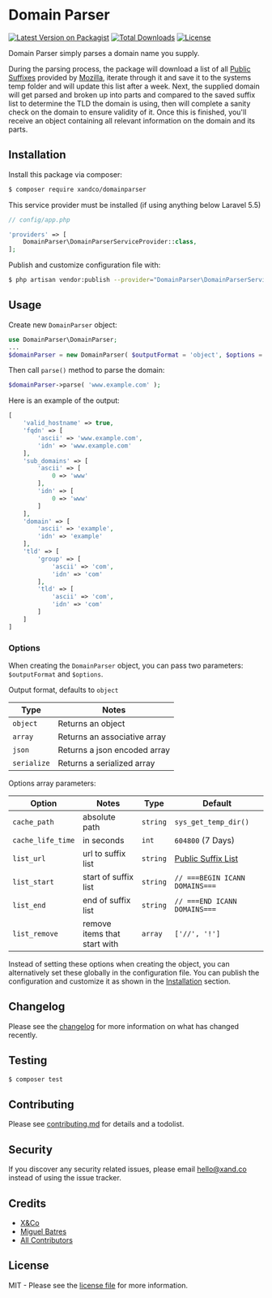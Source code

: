 # Domain Parser

[![Latest Version on Packagist][ico-version]][link-packagist]
[![Total Downloads][ico-downloads]][link-downloads]
[![License][ico-license]][link-license]

Domain Parser simply parses a domain name you supply.

During the parsing process, the package will download a list of all [Public Suffixes](https://publicsuffix.org/list/public_suffix_list.dat) provided by [Mozilla](https://www.mozilla.org), iterate through it and save it to the systems temp folder and will update this list after a week. Next, the supplied domain will get parsed and broken up into parts and compared to the saved suffix list to determine the TLD the domain is using, then will complete a sanity check on the domain to ensure validity of it. Once this is finished, you'll receive an object containing all relevant information on the domain and its parts.

## Installation

Install this package via composer:

``` bash
$ composer require xandco/domainparser
```

This service provider must be installed (if using anything below Laravel 5.5)

``` php
// config/app.php

'providers' => [
    DomainParser\DomainParserServiceProvider::class,
];
```

Publish and customize configuration file with:

``` bash
$ php artisan vendor:publish --provider="DomainParser\DomainParserServiceProvider"
```

## Usage

Create new `DomainParser` object:

``` php
use DomainParser\DomainParser;
...
$domainParser = new DomainParser( $outputFormat = 'object', $options = [] );
```

Then call `parse()` method to parse the domain:

``` php
$domainParser->parse( 'www.example.com' );
```

Here is an example of the output:

``` php
[
    'valid_hostname' => true,
    'fqdn' => [
        'ascii' => 'www.example.com',
        'idn' => 'www.example.com'
    ],
    'sub_domains' => [
        'ascii' => [
            0 => 'www'
        ],
        'idn' => [
            0 => 'www'
        ]
    ],
    'domain' => [
        'ascii' => 'example',
        'idn' => 'example'
    ],
    'tld' => [
        'group' => [
            'ascii' => 'com',
            'idn' => 'com'
        ],
        'tld' => [
            'ascii' => 'com',
            'idn' => 'com'
        ]
    ]
]
```

### Options

When creating the `DomainParser` object, you can pass two parameters: `$outputFormat` and `$options`.

Output format, defaults to `object`

| Type        | Notes                        |
|-------------|------------------------------|
| `object`    | Returns an object            |
| `array`     | Returns an associative array |
| `json`      | Returns a json encoded array |
| `serialize` | Returns a serialized array   |

Options array parameters:

| Option            | Notes                        | Type     | Default                                                                     |
|-------------------|------------------------------|----------|-----------------------------------------------------------------------------|
| `cache_path`      | absolute path                | `string` | `sys_get_temp_dir()`                                                        |
| `cache_life_time` | in seconds                   | `int`    | `604800` (7 Days)                                                           |
| `list_url`        | url to suffix list           | `string` | [Public Suffix List](https://publicsuffix.org/list/effective_tld_names.dat) |
| `list_start`      | start of suffix list         | `string` | `// ===BEGIN ICANN DOMAINS===`                                              |
| `list_end`        | end of suffix list           | `string` | `// ===END ICANN DOMAINS===`                                                |
| `list_remove`     | remove items that start with | `array`  | `['//', '!']`                                                               |

Instead of setting these options when creating the object, you can alternatively set these globally in the configuration file. You can publish the configuration and customize it as shown in the [Installation](#installation) section.

## Changelog

Please see the [changelog](changelog.md) for more information on what has changed recently.

## Testing

``` bash
$ composer test
```

## Contributing

Please see [contributing.md](contributing.md) for details and a todolist.

## Security

If you discover any security related issues, please email [hello@xand.co](mailto:hello@xand.co) instead of using the issue tracker.

## Credits

- [X&Co][link-company]
- [Miguel Batres][link-author]
- [All Contributors][link-contributors]

## License

MIT - Please see the [license file](license.md) for more information.

[ico-version]: https://img.shields.io/packagist/v/xandco/domainparser.svg?style=flat-square
[ico-downloads]: https://img.shields.io/packagist/dt/xandco/domainparser.svg?style=flat-square
[ico-license]: https://img.shields.io/packagist/l/xandco/domainparser?style=flat-square

[link-packagist]: https://packagist.org/packages/xandco/domainparser
[link-downloads]: https://packagist.org/packages/xandco/domainparser
[link-author]: https://github.com/btrsco
[link-company]: https://github.com/xandco
[link-license]: https://github.com/xandco/domainparser/blob/master/license.md
[link-contributors]: ../../contributors
